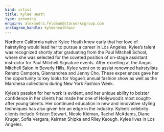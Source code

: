 ```yaml
---
kind: artist
title: Kylee Heath
type: grooming
enquire: alexandra.feldman@starworksgroup.com
instagram_handle: kyleeheathhair
---
```

Northern California native Kylee Heath knew early that her love of hairstyling would lead her to pursue a career in Los Angeles. Kylee’s talent was recognized shortly after graduating from the Paul Mitchell School, where she was selected for the coveted position of on-stage assistant instructor for Paul Mitchell Signature events. After excelling at the Angus Mitchell Salon in Beverly Hills, Kylee went on to assist renowned hairstylists Renato Campora, Giannandrea and Jenny Cho. These experiences gave her the opportunity to key looks for Vogue’s annual fashion show as well as the Marchesa collections during New York Fashion Week.

Kylee’s passion for her work is evident, and her unique ability to bolster confidence in her clients has made her one of Hollywood’s most sought-after young talents. Her continued education in new and innovative styling techniques has also given her an edge in the industry. Kylee’s celebrity clients include Kristen Stewart, Nicole Kidman, Rachel McAdams, Diane Kruger, Sofia Vergara, Keirnan Shipka and Riley Keough. Kylee lives in Los Angeles.
